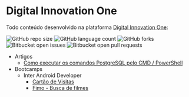 # Digital Innovation One
Todo conteúdo desenvolvido na plataforma [Digital Innovation One](https://web.digitalinnovation.one/):
<!---Esses são exemplos. Veja https://shields.io para outras pessoas ou para personalizar este conjunto de escudos. Você pode querer incluir dependências, status do projeto e informações de licença aqui--->

![GitHub repo size](https://img.shields.io/github/repo-size/iuricode/README-template?style=for-the-badge)
![GitHub language count](https://img.shields.io/github/languages/count/iuricode/README-template?style=for-the-badge)
![GitHub forks](https://img.shields.io/github/forks/iuricode/README-template?style=for-the-badge)
![Bitbucket open issues](https://img.shields.io/bitbucket/issues/iuricode/README-template?style=for-the-badge)
![Bitbucket open pull requests](https://img.shields.io/bitbucket/pr-raw/iuricode/README-template?style=for-the-badge)

- Artigos
  - [Como executar os comandos PostgreSQL pelo CMD / PowerShell](https://github.com/carvaldo/Digital-Innovation-One/blob/master/artigos/Como-executar-os-comandos-PostgreSQL-pelo-CMD.pdf)
- Bootcamps
  - Inter Android Developer
    - [Cartão de Visitas](https://github.com/carvaldo/Digital-Innovation-One/tree/master/bootcamps/Inter-Android-Developer/CartoVisitas)
    - [Fimo - Busca de filmes](https://github.com/carvaldo/Digital-Innovation-One/tree/master/bootcamps/Inter-Android-Developer/Fimo)
